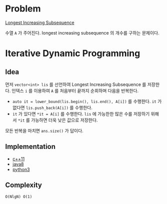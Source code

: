 # Problem

[Longest Increasing Subsequence](https://leetcode.com/problems/longest-increasing-subsequence/)

수열 `A` 가 주어진다. longest increasing subsequence 의 개수를 구하는
문제이다.

# Iterative Dynamic Programming

## Idea

먼저 `vector<int> lis` 를 선언하여 Longest Increasing Subsequence 를
저장한다. 인덱스 `i` 를 이용하여 `A` 를 처음부터 끝까지 순회하며
다음을 반복한다.

* `auto it = lower_bound(lis.begin(), lis.end(), A[i])` 를 수행한다.
  `it` 가 없다면 `lis.push_back(A[i])` 를 수행한다.
* `it` 가 있다면 `*it = A[i]` 를 수행한다. `lis` 에 가능한한 많은 수를
  저장하기 위해서 `*it` 를 가능하면 더욱 낮은 값으로 저장한다.

모든 반복을 마치면 `ans.size()` 가 답이다.
 
## Implementation

* [c++11](a.cpp)
* [java8](Solution.java)
* [python3](a.py)

## Complexity

```
O(NlgN) O(1)
```
